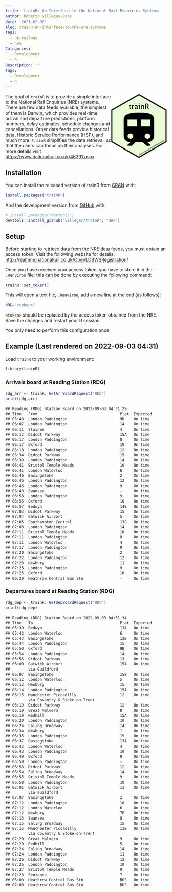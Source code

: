 ```yaml
---
title: 'trainR: An Interface to the National Rail Enquiries Systems'
author: Roberto Villegas-Diaz
date: '2021-02-08'
slug: trainR-an-interface-to-the-nre-systems
tags:
  - uk-railway
  - nre
Categories:
  - Development
  - R
Description: ''
Tags:
  - Development
  - R
---
```


<img src="https://raw.githubusercontent.com/villegar/trainR/main/inst/images/logo.png" alt="logo" align="right" height=200px/>

The goal of `trainR` is to provide a simple interface to the 
National Rail Enquiries (NRE) systems. There are few data feeds 
available, the simplest of them is Darwin, which provides real-time 
arrival and departure predictions, platform numbers, delay estimates, 
schedule changes and cancellations. Other data feeds provide historical 
data, Historic Service Performance (HSP), and much more. `trainR` 
simplifies the data retrieval, so that the users can focus on their 
analyses. For more details visit 
https://www.nationalrail.co.uk/46391.aspx.

## Installation

You can install the released version of trainR from [CRAN](https://CRAN.R-project.org) with:

``` r
install.packages("trainR")
```

And the development version from [GitHub](https://github.com/) with:

``` r
# install.packages("devtools")
devtools::install_github("villegar/trainR", "dev")
```

## Setup
Before starting to retrieve data from the NRE data feeds, you must obtain an access token. 
Visit the following website for details: http://realtime.nationalrail.co.uk/OpenLDBWSRegistration/

Once you have received your access token, you have to store it in the `.Renviron` file; this can be 
done by executing the following command:


```r
trainR::set_token()
```

This will open a text file, `.Renviron`, add a new line at the end (as follows):

```bash
NRE="<token>"
```

`<token>` should be replaced by the access token obtained from the NRE. Save the changes and restart 
your R session.

You only need to perform this configuration once.

## Example (Last rendered on 2022-09-03 04:31)

Load `trainR` to your working environment:

```r
library(trainR)
```

### Arrivals board at Reading Station (RDG)


```r
rdg_arr <- trainR::GetArrBoardRequest("RDG")
print(rdg_arr)
```

```
## Reading (RDG) Station Board on 2022-09-03 04:31:29
## Time   From                                    Plat  Expected
## 05:48  London Paddington                       9B    On time
## 06:07  London Paddington                       14    On time
## 06:11  Staines                                 4     On time
## 06:12  Didcot Parkway                          15A   On time
## 06:17  London Paddington                       8     On time
## 06:17  Oxford                                  10    On time
## 06:18  London Paddington                       12    On time
## 06:34  Didcot Parkway                          15    On time
## 06:39  London Paddington                       14    On time
## 06:41  Bristol Temple Meads                    10    On time
## 06:41  London Waterloo                         6     On time
## 06:46  Basingstoke                             2     On time
## 06:46  London Paddington                       12    On time
## 06:46  London Paddington                       9     On time
## 06:48  Swansea                                 -     On time
## 06:53  London Paddington                       9     On time
## 06:55  Oxford                                  10    On time
## 06:57  Bedwyn                                  14B   On time
## 07:03  Didcot Parkway                          15    On time
## 07:04  Gatwick Airport                         5     On time
## 07:05  Southampton Central                     13B   On time
## 07:08  London Paddington                       14    On time
## 07:11  Bristol Temple Meads                    10    On time
## 07:11  London Paddington                       8     On time
## 07:11  London Waterloo                         4     On time
## 07:17  London Paddington                       9     On time
## 07:20  Basingstoke                             2     On time
## 07:22  London Paddington                       12    On time
## 07:23  Newbury                                 11    On time
## 07:25  London Paddington                       9     On time
## 07:25  Oxford                                  10    On time
## 06:20  Heathrow Central Bus Stn                -     On time
```

### Departures board at Reading Station (RDG)


```r
rdg_dep <- trainR::GetDepBoardRequest("RDG")
print(rdg_dep)
```

```
## Reading (RDG) Station Board on 2022-09-03 04:31:34
## Time   To                                      Plat  Expected
## 05:39  Bedwyn                                  13A   On time
## 05:42  London Waterloo                         6     On time
## 05:43  Basingstoke                             12B   On time
## 05:44  London Paddington                       15    On time
## 05:50  Oxford                                  9B    On time
## 05:54  London Paddington                       14    On time
## 05:55  Didcot Parkway                          13    On time
## 06:00  Gatwick Airport                         15A   On time
##        via Guildford                           
## 06:07  Basingstoke                             15B   On time
## 06:12  London Waterloo                         5     On time
## 06:12  Newbury                                 15    On time
## 06:14  London Paddington                       15A   On time
## 06:15  Manchester Piccadilly                   12    On time
##        via Coventry & Stoke-on-Trent           
## 06:19  Didcot Parkway                          12    On time
## 06:19  Great Malvern                           8     On time
## 06:19  Redhill                                 15A   On time
## 06:20  London Paddington                       10    On time
## 06:24  Ealing Broadway                         14    On time
## 06:34  Newbury                                 1     On time
## 06:35  London Paddington                       15    On time
## 06:37  Basingstoke                             13A   On time
## 06:42  London Waterloo                         4     On time
## 06:43  London Paddington                       10    On time
## 06:49  Oxford                                  9     On time
## 06:50  London Paddington                       -     On time
## 06:53  Didcot Parkway                          12    On time
## 06:54  Ealing Broadway                         14    On time
## 06:55  Bristol Temple Meads                    9     On time
## 06:58  London Paddington                       10    On time
## 07:01  Gatwick Airport                         13    On time
##        via Guildford                           
## 07:07  Basingstoke                             2     On time
## 07:12  London Paddington                       10    On time
## 07:12  London Waterloo                         6     On time
## 07:12  Newbury                                 7B    On time
## 07:13  Swansea                                 8     On time
## 07:15  Ealing Broadway                         15    On time
## 07:15  Manchester Piccadilly                   13B   On time
##        via Coventry & Stoke-on-Trent           
## 07:20  Great Malvern                           9     On time
## 07:20  Redhill                                 5     On time
## 07:24  Ealing Broadway                         14    On time
## 07:24  London Paddington                       11    On time
## 07:26  Didcot Parkway                          12    On time
## 07:26  London Paddington                       10    On time
## 07:27  Bristol Temple Meads                    9     On time
## 07:28  Penzance                                7     On time
## 06:00  Heathrow Central Bus Stn                BUS   On time
## 07:00  Heathrow Central Bus Stn                BUS   On time
```
